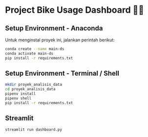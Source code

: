 # Project Bike Usage Dashboard 🚴🏻
## Setup Environment - Anaconda 
Untuk menginstal proyek ini, jalankan perintah berikut:
```bash
conda create --name main-ds
conda activate main-ds
pip install -r requirements.txt
```
## Setup Environment - Terminal / Shell
```bash
mkdir proyek_analisis_data
cd proyek_analisis_data
pipenv install
pipenv shell
pip install -r requirements.txt
```
## Streamlit
```bash
streamlit run dashboard.py
```
